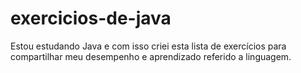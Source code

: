 # exercicios-de-java
Estou estudando Java e com isso criei esta lista de exercícios para compartilhar meu desempenho e aprendizado referido a linguagem.
